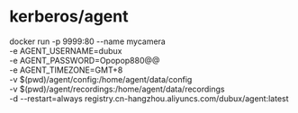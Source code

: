 # kerberos/agent
docker run -p 9999:80 --name mycamera \
-e AGENT_USERNAME=dubux \
-e AGENT_PASSWORD=Opopop880@@ \
-e AGENT_TIMEZONE=GMT+8 \
-v $(pwd)/agent/config:/home/agent/data/config \
-v $(pwd)/agent/recordings:/home/agent/data/recordings \
-d --restart=always registry.cn-hangzhou.aliyuncs.com/dubux/agent:latest
